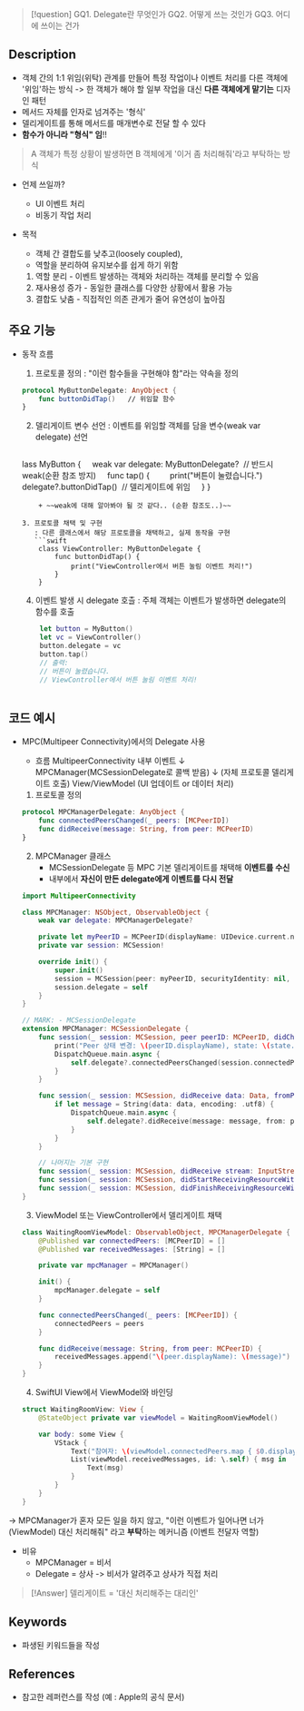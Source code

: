 >[!question]
>GQ1. Delegate란 무엇인가
>GQ2. 어떻게 쓰는 것인가
>GQ3. 어디에 쓰이는 건가

## Description

- 객체 간의 1:1 위임(위탁) 관계를 만들어 특정 작업이나 이벤트 처리를 다른 객체에 '위임'하는 방식
  -> 한 객체가 해야 할 일부 작업을 대신 **다른 객체에게 맡기는** 디자인 패턴
- 메서드 자체를 인자로 넘겨주는 '형식'
- 델리게이트를 통해 메서드를 매개변수로 전달 할 수 있다
- **함수가 아니라 "형식" 임**!!

> A 객체가 특정 상황이 발생하면 B 객체에게 '이거 좀 처리해줘'라고 부탁하는 방식

+ 언제 쓰일까?
	+ UI 이벤트 처리
	+ 비동기 작업 처리

+ 목적
	+ 객체 간 결합도를 낮추고(loosely coupled), 
	+ 역할을 분리하여 유지보수를 쉽게 하기 위함
	
	1. 역할 분리 - 이벤트 발생하는 객체와 처리하는 객체를 분리할 수 있음
	2. 재사용성 증가 - 동일한 클래스를 다양한 상황에서 활용 가능
	3. 결합도 낮춤 - 직접적인 의존 관게가 줄어 유연성이 높아짐

## 주요 기능

+ 동작 흐름
	1. 프로토콜 정의
	   : "이런 함수들을 구현해야 함"라는 약속을 정의
	```swift
	protocol MyButtonDelegate: AnyObject {
	    func buttonDidTap()   // 위임할 함수
	}
	```
	
	2. 델리게이트 변수 선언
	   : 이벤트를 위임할 객체를 담을 변수(weak var delegate) 선언
	   ```swift
	lass MyButton {
	    weak var delegate: MyButtonDelegate?  // 반드시 weak(순환 참조 방지)
	    func tap() {
	        print("버튼이 눌렸습니다.")
	        delegate?.buttonDidTap()  // 델리게이트에 위임
	    }
	}
	```
		+ ~~weak에 대해 알아봐야 될 것 같다.. (순환 참조도..)~~
	
	3. 프로토콜 채택 및 구현
	   : 다른 클래스에서 해당 프로토콜을 채택하고, 실제 동작을 구현
	   ```swift
		class ViewController: MyButtonDelegate {
		    func buttonDidTap() {
		        print("ViewController에서 버튼 눌림 이벤트 처리!")
		    }
		}
	```
	
	4. 이벤트 발생 시 delegate 호츨
	   : 주체 객체는 이벤트가 발생하면 delegate의 함수를 호출
	   ```swift
		let button = MyButton()
		let vc = ViewController()
		button.delegate = vc
		button.tap()
		// 출력:
		// 버튼이 눌렸습니다.
		// ViewController에서 버튼 눌림 이벤트 처리!
	```

## 코드 예시

+ MPC(Multipeer Connectivity)에서의 Delegate 사용
	+ 흐름
		MultipeerConnectivity 내부 이벤트
	    ↓
		MPCManager(MCSessionDelegate로 콜백 받음)
	    ↓ (자체 프로토콜 델리게이트 호출)
		View/ViewModel (UI 업데이트 or 데이터 처리)
	
	1. 프로토콜 정의 
	```swift
	protocol MPCManagerDelegate: AnyObject {
	    func connectedPeersChanged(_ peers: [MCPeerID])
	    func didReceive(message: String, from peer: MCPeerID)
	}
	```
	
	2. MPCManager 클래스
		- MCSessionDelegate 등 MPC 기본 델리게이트를 채택해 **이벤트를 수신**    
		- 내부에서 **자신이 만든 delegate에게 이벤트를 다시 전달**
	```swift
	import MultipeerConnectivity
	
	class MPCManager: NSObject, ObservableObject {
	    weak var delegate: MPCManagerDelegate?
	
	    private let myPeerID = MCPeerID(displayName: UIDevice.current.name)
	    private var session: MCSession!
	
	    override init() {
	        super.init()
	        session = MCSession(peer: myPeerID, securityIdentity: nil, encryptionPreference: .required)
	        session.delegate = self
	    }
	}
	
	// MARK: - MCSessionDelegate
	extension MPCManager: MCSessionDelegate {
	    func session(_ session: MCSession, peer peerID: MCPeerID, didChange state: MCSessionState) {
	        print("Peer 상태 변경: \(peerID.displayName), state: \(state.rawValue)")
	        DispatchQueue.main.async {
	            self.delegate?.connectedPeersChanged(session.connectedPeers)
	        }
	    }
	
	    func session(_ session: MCSession, didReceive data: Data, fromPeer peerID: MCPeerID) {
	        if let message = String(data: data, encoding: .utf8) {
	            DispatchQueue.main.async {
	                self.delegate?.didReceive(message: message, from: peerID)
	            }
	        }
	    }
	
	    // 나머지는 기본 구현
	    func session(_ session: MCSession, didReceive stream: InputStream, withName streamName: String, fromPeer peerID: MCPeerID) {}
	    func session(_ session: MCSession, didStartReceivingResourceWithName resourceName: String, fromPeer peerID: MCPeerID, with progress: Progress) {}
	    func session(_ session: MCSession, didFinishReceivingResourceWithName resourceName: String, fromPeer peerID: MCPeerID, at localURL: URL?, withError error: Error?) {}
	}
	```
	
	3. ViewModel 또는 ViewController에서 델리게이트 채택
	```swift
	class WaitingRoomViewModel: ObservableObject, MPCManagerDelegate {
	    @Published var connectedPeers: [MCPeerID] = []
	    @Published var receivedMessages: [String] = []
	
	    private var mpcManager = MPCManager()
	
	    init() {
	        mpcManager.delegate = self
	    }
	
	    func connectedPeersChanged(_ peers: [MCPeerID]) {
	        connectedPeers = peers
	    }
	
	    func didReceive(message: String, from peer: MCPeerID) {
	        receivedMessages.append("\(peer.displayName): \(message)")
	    }
	}
	```
	
	4. SwiftUI View에서 ViewModel와 바인딩
	```swift
	struct WaitingRoomView: View {
	    @StateObject private var viewModel = WaitingRoomViewModel()
	
	    var body: some View {
	        VStack {
	            Text("참여자: \(viewModel.connectedPeers.map { $0.displayName }.joined(separator: ", "))")
	            List(viewModel.receivedMessages, id: \.self) { msg in
	                Text(msg)
	            }
	        }
	    }
	}
	```

-> MPCManager가 혼자 모든 일을 하지 않고, "이런 이벤트가 일어나면 너가(ViewModel) 대신 처리해줘" 라고 **부탁**하는 메커니즘 (이벤트 전달자 역할)
+ 비유
	+ MPCManager = 비서
	+ Delegate = 상사
		-> 비서가 알려주고 상사가 직접 처리


>[!Answer]
>델리게이트 = '대신 처리해주는 대리인'


## Keywords
+ 파생된 키워드들을 작성

## References
- 참고한 레퍼런스를 작성 (예 : Apple의 공식 문서)